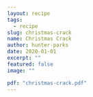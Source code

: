 ```yaml
---
layout: recipe
tags:
  - recipe
slug: christmas-crack
name: Christmas Crack
author: hunter-parks
date: 2020-01-01
excerpt: ""
featured: false
image: ""

pdf: "christmas-crack.pdf"
---
```


